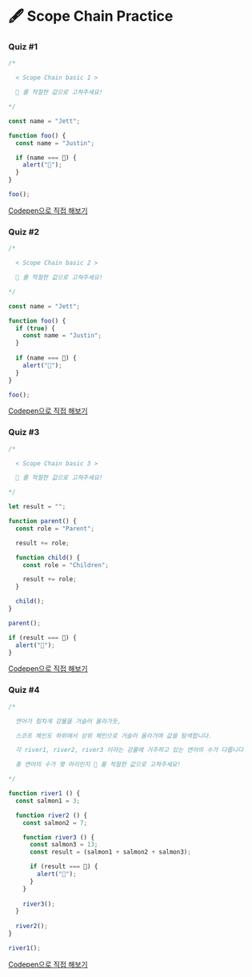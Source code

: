 # 🖋  Scope Chain Practice

### Quiz #1

```javascript
/*

  < Scope Chain basic 1 >

  💬 를 적절한 값으로 고쳐주세요!

*/

const name = "Jett";

function foo() {
  const name = "Justin";

  if (name === 💬) {
    alert("🎉");
  }
}

foo();
```

[Codepen으로 직접 해보기](https://codepen.io/vanillacoding/pen/GROJWLN)



### Quiz #2

```javascript
/*

  < Scope Chain basic 2 >

  💬 를 적절한 값으로 고쳐주세요!

*/

const name = "Jett";

function foo() {
  if (true) {
    const name = "Justin";
  }
	
  if (name === 💬) {
    alert("🎉");
  }
}

foo();
```

[Codepen으로 직접 해보기](https://codepen.io/vanillacoding/pen/QWObpPQ)



### Quiz #3

```javascript
/*

  < Scope Chain basic 3 >

  💬 를 적절한 값으로 고쳐주세요!

*/

let result = "";

function parent() {
  const role = "Parent";

  result += role;

  function child() {
    const role = "Children";

    result += role;
  }

  child();
}

parent();

if (result === 💬) {
  alert("🎉");
}
```

[Codepen으로 직접 해보기](https://codepen.io/vanillacoding/pen/dyZovEY)



### Quiz #4

```javascript
/*

  연어가 힘차게 강물을 거슬러 올라가듯,

  스코프 체인도 하위에서 상위 체인으로 거슬러 올라가며 값을 탐색합니다.

  각 river1, river2, river3 이라는 강물에 거주하고 있는 연어의 수가 다릅니다

  총 연어의 수가 몇 마리인지 💬 를 적절한 값으로 고쳐주세요!

*/

function river1 () {
  const salmon1 = 3;

  function river2 () {
    const salmon2 = 7;

    function river3 () {
      const salmon3 = 13;
      const result = (salmon1 + salmon2 + salmon3);

      if (result === 💬) {
        alert("🎉");
      }
    }
  
    river3();
  }
  
  river2();
}

river1();
```

[Codepen으로 직접 해보기](https://codepen.io/vanillacoding/pen/gOXpmNm)

